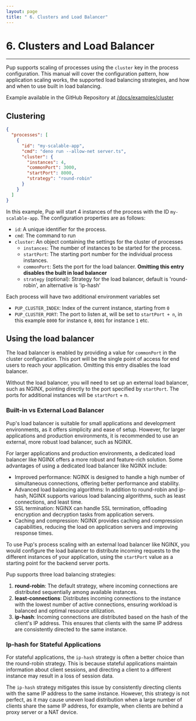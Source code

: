```yaml
---
layout: page
title: " 6. Clusters and Load Balancer"
---
```


# 6. Clusters and Load Balancer

---

Pup supports scaling of processes using the `cluster` key in the process configuration. This manual will cover the configuration pattern, how application scaling works, the supported load balancing
strategies, and how and when to use built in load balancing.

Example available in the GitHub Repository at [/docs/examples/cluster](https://github.com/Hexagon/pup/tree/main/docs/examples/cluster)

## Clustering

```json
{
  "processes": [
    {
      "id": "my-scalable-app",
      "cmd": "deno run --allow-net server.ts",
      "cluster": {
        "instances": 4,
        "commonPort": 3000,
        "startPort": 8000,
        "strategy": "round-robin"
      }
    }
  ]
}
```

In this example, Pup will start 4 instances of the process with the ID `my-scalable-app`. The configuration properties are as follows:

- `id`: A unique identifier for the process.
- `cmd`: The command to run
- `cluster`: An object containing the settings for the cluster of processes
  - `instances`: The number of instances to be started for the process.
  - `startPort`: The starting port number for the individual process instances.
  - `commonPort`: Sets the port for the load balancer. **Omitting this entry disables the built in load balancer**
  - `strategy` (optional): Strategy for the load balancer, default is 'round-robin', an alternative is 'ip-hash'

Each process will have two additional environment variables set

- `PUP_CLUSTER_INDEX`: Index of the current instance, starting from `0`
- `PUP_CLUSTER_PORT`: The port to listen at, will be set to `startPort + n`, in this example `8000` for instance `0`, `8001` for instance `1` etc.

## Using the load balancer

The load balancer is enabled by providing a value for `commonPort` in the cluster configuration. This port will be the single point of access for end users to reach your application. Omitting this
entry disables the load balancer.

Without the load balancer, you will need to set up an external load balancer, such as NGINX, pointing directly to the port specified by `startPort`. The ports for additional instances will be
`startPort` + n.

### Built-in vs External Load Balancer

Pup's load balancer is suitable for small applications and development environments, as it offers simplicity and ease of setup. However, for larger applications and production environments, it is
recommended to use an external, more robust load balancer, such as NGINX.

For larger applications and production environments, a dedicated load balancer like NGINX offers a more robust and feature-rich solution. Some advantages of using a dedicated load balancer like NGINX
include:

- Improved performance: NGINX is designed to handle a high number of simultaneous connections, offering better performance and stability.
- Advanced load balancing algorithms: In addition to round-robin and ip-hash, NGINX supports various load balancing algorithms, such as least connections, and least time.
- SSL termination: NGINX can handle SSL termination, offloading encryption and decryption tasks from application servers.
- Caching and compression: NGINX provides caching and compression capabilities, reducing the load on application servers and improving response times.

To use Pup's process scaling with an external load balancer like NGINX, you would configure the load balancer to distribute incoming requests to the different instances of your application, using the
`startPort` value as a starting point for the backend server ports.

Pup supports three load balancing strategies:

1. **round-robin**: The default strategy, where incoming connections are distributed sequentially among available instances.
2. **least-connections**: Distributes incoming connections to the instance with the lowest number of active connections, ensuring workload is balanced and optimal resource utilization.
3. **ip-hash**: Incoming connections are distributed based on the hash of the client's IP address. This ensures that clients with the same IP address are consistently directed to the same instance.

### Ip-hash for Stateful Applications

For stateful applications, the `ip-hash` strategy is often a better choice than the round-robin strategy. This is because stateful applications maintain information about client sessions, and
directing a client to a different instance may result in a loss of session data.

The `ip-hash` strategy mitigates this issue by consistently directing clients with the same IP address to the same instance. However, this strategy is not perfect, as it may cause uneven load
distribution when a large number of clients share the same IP address, for example, when clients are behind a proxy server or a NAT device.
